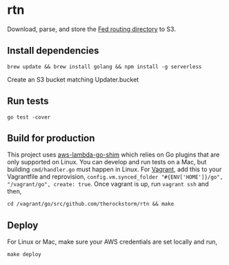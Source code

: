 # rtn

Download, parse, and store the [Fed routing directory](https://www.frbservices.org/EPaymentsDirectory/FedACHdir.txt) to S3.

## Install dependencies

`brew update && brew install golang && npm install -g serverless`  

Create an S3 bucket matching Updater.bucket

## Run tests

`go test -cover`  

## Build for production

This project uses [aws-lambda-go-shim](https://github.com/eawsy/aws-lambda-go-shim) which relies on Go plugins that are only supported on Linux. You can develop and run tests on a Mac, but building `cmd/handler.go` must happen in Linux. For [Vagrant](https://www.vagrantup.com/), add this to your Vagrantfile and reprovision, `config.vm.synced_folder "#{ENV['HOME']}/go", "/vagrant/go", create: true`. Once vagrant is up, run `vagrant ssh` and then,

`cd /vagrant/go/src/github.com/therockstorm/rtn && make`  

## Deploy

For Linux or Mac, make sure your AWS credentials are set locally and run,

`make deploy`  
